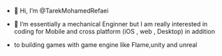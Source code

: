 - 👋 Hi, I’m @TarekMohamedRefaei


- 👀 I’m essentially a mechanical Enginner but I am really interested in coding for Mobile and cross platform (iOS , web , Desktop) in addition

-   to building games with game engine like Flame,unity and unreal

<!---
TarekRefaei/TarekRefaei is a ✨ special ✨ repository because its `README.md` (this file) appears on your GitHub profile.
You can click the Preview link to take a look at your changes.
--->
